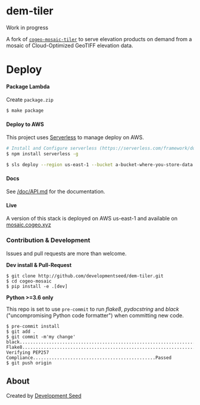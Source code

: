 # dem-tiler

Work in progress

A fork of [`cogeo-mosaic-tiler`][cogeo-mosaic-tiler] to serve elevation products
on demand from a mosaic of Cloud-Optimized GeoTIFF elevation data.

[cogeo-mosaic-tiler]: https://github.com/developmentseed/cogeo-mosaic-tiler

# Deploy

#### Package Lambda

Create `package.zip`

```bash
$ make package
```

#### Deploy to AWS

This project uses [Serverless](https://serverless.com) to manage deploy on AWS.

```bash
# Install and Configure serverless (https://serverless.com/framework/docs/providers/aws/guide/credentials/)
$ npm install serverless -g

$ sls deploy --region us-east-1 --bucket a-bucket-where-you-store-data
```

#### Docs

See [/doc/API.md](/doc/API.md) for the documentation.

#### Live

A version of this stack is deployed on AWS us-east-1 and available on [mosaic.cogeo.xyz](https://mosaic.cogeo.xyz)

### Contribution & Development

Issues and pull requests are more than welcome.

**Dev install & Pull-Request**

```
$ git clone http://github.com/developmentseed/dem-tiler.git
$ cd cogeo-mosaic
$ pip install -e .[dev]
```

**Python >=3.6 only**

This repo is set to use `pre-commit` to run _flake8_, _pydocstring_ and _black_ ("uncompromising Python code formatter") when committing new code.

```
$ pre-commit install
$ git add .
$ git commit -m'my change'
black....................................................................Passed
Flake8...................................................................Passed
Verifying PEP257 Compliance..............................................Passed
$ git push origin
```

## About

Created by [Development Seed](http://developmentseed.org)
